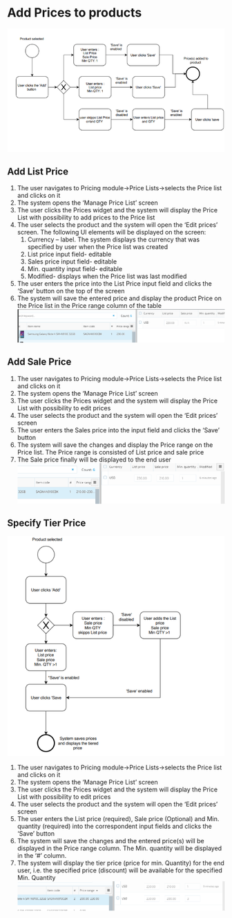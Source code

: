 # Add Prices to products

![Add Prices to products](/docs/media/diagram-add-prices-to-products.png)

## Add List Price

1. The user navigates to Pricing module->Price Lists->selects the Price list and clicks on it
1. The system opens the ‘Manage Price List’ screen
1. The user clicks the Prices widget and the system will display the Price List with possibility to add prices to the Price list
1. The user selects the product and the system will open the ‘Edit prices’ screen. The following UI elements will be displayed on the screen:
    1. Currency – label. The system displays the currency that was specified by user when the Price list was created
    1. List price input field- editable
    1. Sales price input field- editable
    1. Min. quantity input field- editable
    1. Modified- displays when the Price list was last modified
1. The user enters the price into the List Price input field and clicks the ‘Save’ button on the top of the screen
1. The system will save the entered price and display the product Price on the Price list in the Price range column of the table
![Price range column](/docs/media/screen-price-range-column.png)

## Add Sale Price

1. The user navigates to Pricing module->Price Lists->selects the Price list and clicks on it
1. The system opens the ‘Manage Price List’ screen
1. The user clicks the Prices widget and the system will display the Price List with possibility to edit prices
1. The user selects the product and the system will open the ‘Edit prices’ screen
1. The user enters the Sales price into the input field and clicks the ‘Save’ button
1. The system will save the changes and display the Price range on the Price list. The Price range is consisted of List price and sale price
1. The Sale price finally will be displayed to the end user
![Sale price](/docs/media/screen-sale-price.png)

## Specify Tier Price

![Specify Tier Price](/docs/media/diagram-specify-tier-price.png)

1. The user navigates to Pricing module->Price Lists->selects the Price list and clicks on it
1. The system opens the ‘Manage Price List’ screen
1. The user clicks the Prices widget and the system will display the Price List with possibility to edit prices
1. The user selects the product and the system will open the ‘Edit prices’ screen
1. The user enters the List price (required), Sale price (Optional) and Min. quantity (required) into the correspondent input fields and clicks the ‘Save’ button
1. The system will save the changes and the entered price(s) will be displayed in the Price range column. The Min. quantity will be displayed in the ‘#’ column.
1. The system will display the tier price (price for min. Quantity) for the end user, i.e. the specified price (discount) will be available for the specified Min. Quantity
![Specified Price](/docs/media/screen-specified-price.png)